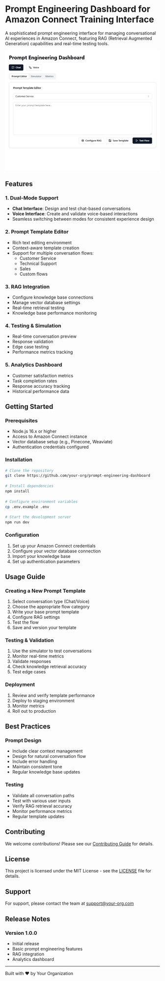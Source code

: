 # Prompt Engineering Dashboard for Amazon Connect Training Interface

A sophisticated prompt engineering interface for managing conversational AI experiences in Amazon Connect, featuring RAG (Retrieval Augmented Generation) capabilities and real-time testing tools.

![Prompt Engineering Dashboard Interface](https://github.com/rodneypuplampu/site-reliability-engineering-best-practices/blob/main/aws/amazon-connect/prompt-engineering/ui-image.jpg)

## Features

### 1. Dual-Mode Support
- **Chat Interface**: Design and test chat-based conversations
- **Voice Interface**: Create and validate voice-based interactions
- Seamless switching between modes for consistent experience design

### 2. Prompt Template Editor
- Rich text editing environment
- Context-aware template creation
- Support for multiple conversation flows:
  - Customer Service
  - Technical Support
  - Sales
  - Custom flows

### 3. RAG Integration
- Configure knowledge base connections
- Manage vector database settings
- Real-time retrieval testing
- Knowledge base performance monitoring

### 4. Testing & Simulation
- Real-time conversation preview
- Response validation
- Edge case testing
- Performance metrics tracking

### 5. Analytics Dashboard
- Customer satisfaction metrics
- Task completion rates
- Response accuracy tracking
- Historical performance data

## Getting Started

### Prerequisites
- Node.js 16.x or higher
- Access to Amazon Connect instance
- Vector database setup (e.g., Pinecone, Weaviate)
- Authentication credentials configured

### Installation
```bash
# Clone the repository
git clone https://github.com/your-org/prompt-engineering-dashboard

# Install dependencies
npm install

# Configure environment variables
cp .env.example .env

# Start the development server
npm run dev
```

### Configuration
1. Set up your Amazon Connect credentials
2. Configure your vector database connection
3. Import your knowledge base
4. Set up authentication parameters

## Usage Guide

### Creating a New Prompt Template
1. Select conversation type (Chat/Voice)
2. Choose the appropriate flow category
3. Write your base prompt template
4. Configure RAG settings
5. Test the flow
6. Save and version your template

### Testing & Validation
1. Use the simulator to test conversations
2. Monitor real-time metrics
3. Validate responses
4. Check knowledge retrieval accuracy
5. Test edge cases

### Deployment
1. Review and verify template performance
2. Deploy to staging environment
3. Monitor metrics
4. Roll out to production

## Best Practices

### Prompt Design
- Include clear context management
- Design for natural conversation flow
- Include error handling
- Maintain consistent tone
- Regular knowledge base updates

### Testing
- Validate all conversation paths
- Test with various user inputs
- Verify RAG retrieval accuracy
- Monitor performance metrics
- Regular template updates

## Contributing
We welcome contributions! Please see our [Contributing Guide](CONTRIBUTING.md) for details.

## License
This project is licensed under the MIT License - see the [LICENSE](LICENSE) file for details.

## Support
For support, please contact the team at [support@your-org.com](mailto:support@your-org.com)

## Release Notes
### Version 1.0.0
- Initial release
- Basic prompt engineering features
- RAG integration
- Analytics dashboard

---
Built with ❤️ by Your Organization

